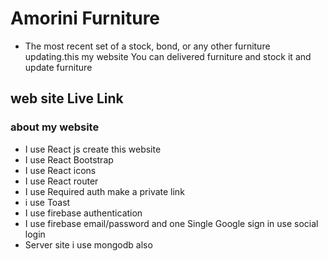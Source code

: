 #  Amorini Furniture


* The most recent set of a stock, bond, or any other furniture updating.this my website You can delivered furniture and stock it and update furniture

## web site Live Link


### about my website

* I use React js create this website
* I use React Bootstrap 
* I use React icons
* I use React router
* I use Required auth make a private link
* i use Toast 
* I use firebase authentication
* I use firebase email/password and one Single Google sign in use social login
* Server site  i use mongodb also
